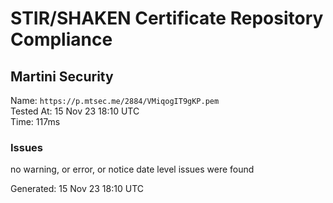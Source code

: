 # STIR/SHAKEN Certificate Repository Compliance

## Martini Security

Name: `https://p.mtsec.me/2884/VMiqogIT9gKP.pem`\
Tested At: 15 Nov 23 18:10 UTC\
Time: 117ms

### Issues

no warning, or error, or notice date level issues were found

Generated: 15 Nov 23 18:10 UTC